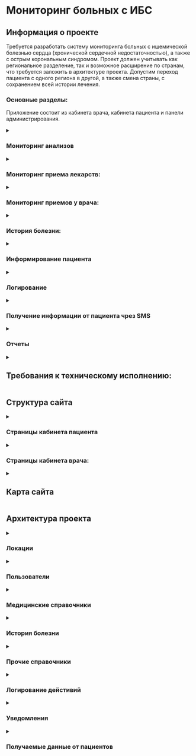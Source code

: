 <h1>Мониторинг больных с ИБС</h1>

<h2>Информация о проекте</h2>

Требуется разработать систему мониторинга больных с ишемической болезнью сердца (хронической сердечной недостаточностью), а также с острым корональным синдромом. Проект должен учитывать как региональное разделение, так и возможное расширение по странам, что требуется заложить в архитектуре проекта. Допустим переход пациента с одного региона в другой, а также смена страны, с сохранением всей истории лечения.

<h3>Основные разделы:</h3>

Приложение состоит из кабинета врача, кабинета пациента и панели администрирования.

<details>

<summary><h3>Мониторинг анализов</h3></summary>

Приложение производит мониторинг анализов пациентов:

- план анализов для нового пациента
- назначение анализов пациенту
- предупреждение об этапах прохождения анализов
- отчеты о превышении нормальных значений для анализов
- уведомления врачу и пациенту о событиях проведения анализов

</details>

<details>

<summary><h3>Мониторинг приема лекарств:</h3></summary>

Приложение производит мониторинг лекарств, которые принимают пациенты:

- назначение лекарств пациенту
- информация о принимаемых пациентом лекарствах
- уведомления врачу и пациенту о событиях приема лекарств


</details>

<details>

<summary><h3>Мониторинг приемов у врача:</h3></summary>

Приложение производит мониторинг приемов пациентов у врача:

- уведомления врачу и пациенту о событиях приема у врача
- информация о приеме у врача (о планируемом приеме, о результатах приема)

</details>


<details>

<summary><h3>История болезни:</h3></summary>

Для каждого пациента создается история болезни, в которую записываются первоначальные данные о больном, назначения лекарств, назначения обследований, приемы у врача, а также уведомления.

<h3>Хранимые данные:</h3>

Приложение хранит информацию со следующими данными:

- врачи
- пациенты
- локации (страна, регионы, районы, города, больницы)
- анализы (группы анализов, анализы, предельные нормальные значения анализов)
- лекарства
- диагнозы
- истории болезни
- анализы пациентов (план анализов для пациента, назначенные анализы пациента, результаты анализов пациента)
- назначения (назначение лекарств, назначение анализов)
- лекарства, принимаемые пациентами
- приемы у врача
- лог событий о действиях врачей и пациентов в системе
- sms (шаблоны sms, переданные sms)
- email (шаблоны email, переданные email)

</details>


<details>

<summary><h3>Информирование пациента</h3></summary>

Информирование пациента должно проводиться через личный кабинет пациента, а также посредством email (по выбору пациента) и sms (по выбору пациента). 
Для информирования используется отдельный модуль для отправки уведомлений, который в зависимости от выбора пациента будет отправлять различного типа уведомления, либо посредством sms, либо по электронной почте.
Для упрощения использования предусмотрены шаблоны для групп уведомлений со стандартизированными текстами уведомлений, которые можно гибко изменять.
При отправке по sms предусмотрена повторная отправка уведомления в случае если пациент по каким-либо причинам не получил sms (проблемы на стороне провайдера услуг).
При отправке уведомления в кабинет пациента предусмотрена проверка на просмотр.
Предусмотрена возможность отправки подтверждаемых сообщений. Для подтверждения по смс используется 4-х значный код, который должен отправить в ответ на смс сообщение пациент. При подтверждении по email пользователю достаточно просто перейти по ссылке из письма. При подтверждении любым из способов общее уведомление считается подтвержденным.

</details>

<details>
<summary><h3>Логирование</h3></summary>

В систме предусмотрен автономный модуль логирования, который регистрирует все действия пользователей и действия системы. Логируемые действия:

- вход и выход пользователя из системы (login/logout)
- создание данных в системе (create)
- редактирование данных в системе (update)
- удаление данных в системе (delete)
- выполнение автоматических действий системой (success)
- работа команды / отправка смс завершилась с ошибкой (fail)
- ошибка в ходе работы (error)

</details>

<details>

<summary><h3>Получение информации от пациента чрез SMS</h3></summary>

Пациент может ответить на присланное ему sms сообщение. Система втоматически раз в какое-то настраевоемое время проверяет ящик входящих SMS сообщений, если сообщение было отправлено пациентом зарегистрированным в системе, оно сохранится с системе и станет доступно для просмотра.

</details>

<details>

<summary><h3>Отчеты</h3></summary>

Для удобства вывода информации требуется разработать единую систему формирования отчета (в графическом виде или текстовом в зависимости от запроса и особенностей отчета)
Т.е. необходимо использовать разные данные из разных таблиц предоставить простой интерфейс сборки отчета (пример: требуется вывести количество пациентов с параметром "тромбоциты". Выбрать таблицу дневников пациентов - выбрать параметр проекта, далее система должна сформировать отчет в json виде, который в дальнейшем может быть использован как к графическом так и в текстовом виде).

</details>

<details>

<summary><h2>Требования к техническому исполнению:</h2></summary>

Для ядра проекта требуется использовать нативный язык php, версии 7.1 или выше (допустимо использовать небольшие библиотеки с полным комментированием кода), база данных - PostgreSQL, с обязательным резервированием всех данных. Средство общения ядра проекта с внешними средами только через api, формат общения - json.

Защита должна быть выполнена через обязательную двухфакторную аутентификацию пользователей системы, а именно: связка логин и пароль, а также смс код для входа.

Ядро проекта должно быть развернуто в операционной системе АльтЛинукс, для соответствия требованиям федерального законодательства в сфере защиты персональных данных.

Ядро системы должны быть модульным и стиль написания кода должен подразумевать объектно ориентированный. Требуется максимальная возможная независимость модулей проекта для последующего расширения проекта и введения дополнительного функционала. Каждый модуль (класс) должен быть описан комментариями.

Ядро проекта должны быть закрыто SSL сертификатом, а общение должно происходить по протоколу https.

</details>

<h2>Структура сайта</h2>

<details>

<summary><h3>Страницы кабинета пациента</h3></summary>

<details>

<summary><h4>Общие элементы</h4></summary>

<h5>Шапка сайта:</h5>

- название страницы
- кнопки (опционально)

<h5>Боковая панель (сверху вниз):</h5>

- заголовок проекта со ссылкой на главную страницу
- фото пациента: при нажатии открывается модальное окно замены фото
- ФИО пациента
- Пункты меню:
    - главная
    - артериальное давление (выделить)
    - пульс (выделить)
    - назначения лекарств
    - уведомления
    - обследования
        - липидный профиль
        - глюкоза
        - ЭКГ
        - МНО
        - ОАК
    - информация
    - чат (в перспективе)
    - кнопка «Выход»

</details>

<details>

<summary><h4>Главная станица</h4></summary>

<h5>Шапка сайта:</h5>

- в названии ФИО пациента
- кнопка «заявка на прием»

<h5>Контент:</h5>

- блок назначений
- блок уведомлений
- <h6>Блоки-ссылки на внесение анализов:</h6>

    - блок **«на внесение артериального давления»**
    - блок **«на внесение пульса»**
    - блок «вес (с индексом массы тела)»
- блок календарь анализов и приемов
- блок «анонсы статей»
- Кнопка «Получить историю болезни»

</details>

<details>

<summary><h4>Страница «Назначения»</h4></summary>

    Вкладки: новые, история

<h5>Список назначений (одно назначение - одна строка)</h5>

- дата,
- лекарства: способ приема, время приема
- анализы: название группы анализов, время сдачи
- информация о враче, выписавшем назначение

</details>

<details>

<summary><h4>Страница «Уведомления»:</h4></summary>

    Вкладки: новые, история

<h5>Список (для всех вкладок):</h5>

- тип уведомления
- текст уведомления


</details>

<details>

<summary><h4>Страница обследования (аналогично для каждого подпункта):</h4></summary>

    Вкладки: новые, история
<h5>Вкладка «Новые»:</h5>

<h5>Список:</h5>

- дата сдачи
- Кнопка «Внести результаты»
  <h5>Вкладка «История»:</h5>

- Список:
    - дата
    - параметр 1, параметр2...
- График *(в перспективе)*

<h5>Окно «Внесение результатов»:</h5>

    Вкладки: Фото, Вручную

- Дата проведения (выбор даты)

<h6>Вкладка «Фото»:</h6>

- --

- кнопка «Добавить фото»
- фотография результатов
- --  
<h6>Вкладка «Вручную»:</h6>

- --

Форма внесения результатов анализов:

- результат (ввод значения)
- выбор референтного значения
- --

- Кнопка «Сохранить»
- Кнопка «Отмена»
> *Для глюкозы, артериального давления, пульса добавление результатов только вручную.*


</details>

<details>

<summary><h4>Страница «ЭКГ»</h4></summary>

- Список:
    - дата
    - фото ЭКГ
    - описание (результаты, вывод)
> *Структуру страницы ЭКГ уточнить*

</details>

<details>

<summary><h4>Страница «Информация»:</h4></summary>

- список статей
- статья в модальном окне

> **Все страницы кабинета пациента должны быть адаптированы для мобильных
версий.**

</details>

</details>

<details>

<summary><h3>Страницы кабинета врача:</h3></summary>

<details>

<summary><h4>Общие элементы:</h4></summary>

<h5>Шапка:</h5>

- Заголовок проекта (со ссылкой на главную)
- Верхнее меню
- Поиск по пациенту
- ФИО врача
- Должность врача
- Аватар врача
- Кнопка «выйти»
  <h5>Боковая панель:</h5>

- Меню:
    - пациенты
    - больницы


</details>

<details>

<summary><h4>Страница «Пациенты»:</h4></summary>

- Кнопка «Новый пациент»


    Вкладки: Фото, Вручную
- --

> Пациенты распределяются по вкладкам в зависимости от текущего состояния их обследований:
>- подошел срок обследования (пациенту отправлено уведомление), но результаты еще не переданы - во вкладке «новые»
>- результаты обследования переданы, но не обработаны врачом - во вкладке «необработанные»
>- результаты переданы и обработаны - во вкладке «история»
  - --
<h5>Таблица пациентов:</h5>

- ФИО
- возраст
- диагноз
- район
- комментарий
- последние показатели (причина цвета)

> При нажатии на ФИО пациента переход на страницу история болезни

</details>

<details>

<summary><h4>Страница «Добавить пациента»</h4></summary>

<h6>Раздел «Личные данные»</h6>

> Обязательные для заполнения поля для Пользователя и Пациента

- Телефон
- Фамилия
- Имя
- Дата рождения
- Адрес
- Город
- Больница
> Город не является обязательным полем, но является фильтром для выбора больницы

> Свернутые необязательные для заполнения поля для Пользователя и Пациента

- Отчество
- email
- СНИЛС
- Номер страховки
- Серия и номер паспорта
- Дата выдачи паспорта
- Орган, выдавший паспорт
- Код органа, выдавшего паспорт
- Дата возникновения инфаркта
- Вес
- Рост
- Район
- информировать по смс
- информировать по email

<h6>Раздел «Анамнестические данные»</h6>

> Обязательные для заполнения поля

- основное заболевание


> Свернутые необязательные поля

- фоновые заболевания
- осложнения основного заболевания
- сопутствующие заболевания
- анамнез заболевания
- анамнез жизни


> Анамнезы выбираются из подготовленных шаблонов и вставляются в поле редактировния текста

<h6>Раздел «Объективные данные»</h6>

> Обязательные для заполнения поля

- вид приема
- жалобы
- комментарий врача по жалобам (не является обязательным, расширяет жалобы)
- рекоммендации врача


> Свернутые необязательные поля

- объективный статус на момент включения (текст)
- получаемая терапия на момент включения (текст)

<h6>Раздел «Лабораторные данные»</h6>

- выписные эпикризы (добавление сканкопий выписки из ЛПУ)


> по плану анализов выводятся формы добавления результатов обследований, необходимых при первом посещении: ЭКГ, Липидный профиль, Глюкоза, Натрийуретический пептид, АД, ЧСС
> после добавления анализам присваиваются статусы обработано врачом, пройдено

- Название группы анализов
    - Название анализа
        - Фотография результатов (если есть)
        - Дата проведения (выбор даты)
        - результат (ввод значения)
        - выбор референтного значения



> При добавлении пациента ему создаются: История болезни, первый прием, первые обследования, приемы по плану с назначениями на прием, обследования по плану с назначениями на обследование. Даты приемов и обследований вычисляются в соответствии с планом от даты возникновения инфаркта.

</details>

<details>

<summary><h4>Страница «История болезни»</h4></summary>

<h5>В верхнем меню ссылки:</h5>

- обследования
- уведомления
- прием лекарств
- приемы пациента

<h5>Информация о пациенте:</h5>

<h6>Личные данные:</h6>

    Кнопка "Внести личные данные"

- ФИО (строка)
- Возраст (число)
- Адрес (строка)
- Полис (строка)
- СНИЛС (строка)
- Паспортные данные (2 строки: серия-номер, кем и когда выдан)
- телефон (строка)
- email (строка)
- Включенные оповещения (строка)
- вес (число)
- рост (число)
- ИМТ (число)
- Дата возникновения инфаркта
- больница, к которой прикреплен (строка)

<h6>Анамнестические данные:</h6>

    Кнопка "Внести анамнестические данные"
- дата начала лечения
- дата окончания лечения
- основное заболевание (строка)
- фоновые заболевания (список)
- осложнения основного заболевания (список)
- сопутствующие заболевания (список)
- анамнез заболевания (текст)
- анамнез жизни (текст)

<h6>Объективные данные:</h6>

    Кнопка "Внести объективные данные"

- жалобы на момент включения в систему (список + текст: рекоммендации врача)
- объективный статус на момент включения (текст)
- получаемая терапия на момент включения (текст)

<h6>Лабораторные данные:</h6>

    Кнопка "Добавить результаты обследований"
    Кнопка "Добавить выписные эпикризы"

- Выписные эпикризы *(скан выписки из ЛПУ, где находился по поводу основного заболевания за последние 6 месяцев)*
- Результаты обследований на момент включения *(давность не более 3 месяцев)*.
    - Название обследования
    - Сканы документов
    - Таблицы результатов (параметр: значение)

<h5>Окно Внести личные данные</h5>

<h6>Форма внесения личных данных</h6>

- Фамилия
- Имя
- Отчество
- Дата рождения
- Адрес (строка)
- Номер полиса (строка)
- СНИЛС (строка)
- Серия и номер паспорта
- Дата выдачи
- Кем выдан
- Номер подразделения
- телефон (строка)
- email (строка)
- Оповещать по СМС
- Оповещать по Email
- вес (число)
- рост (число)
- дата возникновения инфаркта
- больница, к которой прикреплен (строка)
- Кнопка **«Внести»**
- Кнопка **«Отменить»**

<h5>Окно Внести анамнестические данные</h5>

<h6>Форма внесения анамнестических данных</h6>

- дата начала лечения
- дата окончания лечения
- основное заболевание (строка)
- фоновые заболевания (список)
- осложнения основного заболевания (список)
- сопутствующие заболевания (список)
- анамнез заболевания (текст)
- анамнез жизни (текст)
- Кнопка **«Внести»**
- Кнопка **«Отменить»**

<h5>Окно Внести объективные данные</h5>

<h6>Форма внесения объективных данных</h6>

- выбор жалоб *(множественный выбор)*
- комментарий врача по жалобам
- объективный статус на момент включения (текст)
- получаемая терапия на момент включения (текст)
- Кнопка **«Внести»**
- Кнопка **«Отменить»**

<h6>Окно Добавить выписные эпикризы</h6>

- Кнопка **"Фото скана выписки из ЛПУ"**
- Кнопка **«Добавить»**
- Кнопка **«Отменить»**

<h5>Окно Добавить результаты обследований</h5>

<h6>Форма добавления результатов обследований</h6>

- выбор группы анализов
- Фотография результатов *(если есть)*
- Дата проведения *(выбор даты)*

>После выбора группы анализов появляются формы добавления анализов этой группы

<h6>Форма добавления анализа</h6>

- --
- результат (ввод значения)
- выбор референтного значения
- --   

- Кнопка **«Сохранить»**
- Кнопка **«Отмена»**

<h5>История болезни:</h5>

    Кнопка: «Назначить прием лекарств»
    Кнопка: «Пригласить на прием»
    Фильтр по датам
<h6>Таблица записей в историю болезни:</h6>

- дата
- результаты анализов
    - результаты анализа (группа анализов, анализ, дата сдачи, значение)
    - Кнопка **«Открыть фото»**
    - способ передачи результатов
    - кем переданы результаты
- назначения обследований
    - название группы анализов
    - планируемая дата сдачи
    - ФИО врача, сделавшего назначение
- назначения лекарств
    - название лекарства
    - инструкция по применению
        - тип лекарства (таблетки, суспензии\...)
        - способ приема (подкожно, внутримышечно, ректально\...)
        - доза (кол-во грамм, штук, капель\...)
        - длительность приема
        - периодичность приема
    - ФИО врача, сделавшего назначение
- приемы пациентов
    - дата приема
    - тип приема
    - список жалоб
    - комментарий врача
    - ФИО врача, сделавшего прием
> *В перспективе графическое представление результатов анализов и приема лекарств*

</details>

<details>

<summary><h4>Страница «Назначения»:</h4></summary>

    Вкладки: Назначенные, Не назначенные

> Если врач поставил флаг "Назначено", то отправляется уведомление пациенту с просьбой подтвердить назначение

    Кнопка «Добавить назначение»

<h5>Список назначений</h5>

- дата добавления назначения
- назначенные приемы
    - дата включения в назначение
    - врач, включивший в назначение
    - дата приема
    - тип приема
- назначенные лекарства
    - дата включения в назначение
    - врач, включивший в назначение
    - название лекарства
    - инструкция по применению
    - дата начала приема лекарств
- назначенные обследования
    - дата включения в назначение
    - врач, включивший в назначение
    - название группы анализов
    - дата начала проведения обследования
    - дата завершения проведения обследования
- операции (для не назначенных)
    - изменить назначение
    - удалить назначение


</details>

<details>

<summary><h4>Страница «Назначить прием лекарств»:</h4></summary>

    Кнопка «Добавить лекарство»
    Кнопка «Добавить обследование»

<h5>Список добавленных лекарств:</h5>

- название лекарства
- инструкция по применению
    - тип лекарства (таблетки, суспензии\...)
    - способ приема (подкожно, внутримышечно, ректально\...)
    - доза (кол-во грамм, штук, капель\...)
    - длительность приема
    - периодичность приема
- действия:
    - Кнопка **«Изменить»**
    - Кнопка **«Удалить»**

<h5>Список добавленных обследований:</h5>

- планируемая дата проведения
- название группы анализов
- действия:
    - Кнопка **«Изменить»**
    - Кнопка **«Удалить»**

  Кнопка **«Отправить назначение пациенту»**

<h5>Окно «Добавить лекарство»</h5>

<h6>Форма добавления лекарства:</h6>

- выбор препарата (поиск)
- инструкция по применению (выбор из шаблонов с последующим редактированием текста)
- Кнопка **«Добавить»**
- Кнопка **«Отменить»**

<h5>Окно «Добавить обследование»</h5>

<h6>Форма добавления обследования:</h6>

- планируемая дата проведения
- название группы анализов
- Кнопка **«Добавить»**
- Кнопка **«Отменить»**


</details>

<details>

<summary><h4>Страница «Обследования»</h4></summary>

    Кнопка «Назначить обследование»

- Вкладки:
    - новые (пациенту отправлено уведомление, результаты не введены, фото не добавлено)
    - необработанные (результаты введены или фото добавлено, но не обработано врачом)
    - история (результаты введены, обработано врачом)
    - запланированные (пациенту еще не отправлено уведомление)
- Фильтры:
    - по группам анализов
    - по дате проведения «от - до»

<h5>Список обследований «Новые»:</h5>

- название группы анализов
- дата начала проведения обследования
- дата завершения проведения обследования
- Кнопка **«Внести результаты анализов»**

<h5>Список обследований «Необработанные»:</h5>

- название группы анализов
- фактическая дата проведения обследования

По нажатию на группу анализов появляется список анализов и результатов:

- название анализа
- единица измерения
- предельные нормальные значения
- внесенное значение
- Кнопка **«Открыть фото»**
- Кнопка **«Внести результаты анализов»**

<h5>Список обследований «Запланированные»</h5>

- название группы анализов
- дата начала проведения обследования
- дата завершения проведения обследования

<h5>Окно «Внесение результатов»:</h5>

- Вкладка «Фото»
    - Фотография результатов *(если есть)*
    - Дата проведения *(выбор даты)*
- Вкладка «Вручную»:
  <h6>Форма внесения результатов анализов</h6>

    - результат (ввод значения)
    - выбор референтного значения
- Кнопка **«Сохранить»**
- Кнопка **«Отмена»**
  <h5>Список обследований «История»:</h5>

- название группы анализов
- фактическая дата проведения

  По нажатию на группу анализов появляется список анализов и результатов:
    - название анализа
    - единица измерения
    - предельные нормальные значения
    - внесенное значение
    - Кнопка **«Открыть фото»**
- *График анализов (в перспективе)*
- *Список принимаемых лекарств справа от графика (в перспективе)*

</details>

<details>

<summary><h4>Страница «Уведомления»</h4></summary>

    Кнопка «Добавить уведомление»
<h5>Список уведомлений:</h5>

- тип уведомления
- отправивший врач
- дата и время отправки
- способы отправки
  <h5>Окно «Добавить уведомление»</h5>

<h6>Форма добавления уведомления:</h6>

- выбор типа уведомления
- выбор способов отправки (смс, email)
- Кнопка **«Сохранить»**
- Кнопка **«Отмена»**

</details>

<details>

<summary><h4>Страница «Лечение»</h4></summary>

    Кнопка «Назначить лечение»
    Вкладки: запланированные, текущие, завершенные
<h5>Список назначенных лекарств:</h5>

- название лекарства
- дата начала приема
- дата окончания приема (*уточнить, возможны ли точные даты*)
- инструкция по применению
    - тип лекарства (таблетки, суспензии\...)
    - способ приема (подкожно, внутримышечно, ректально\...)
    - доза (кол-во грамм, штук, капель\...)
    - длительность приема
    - периодичность приема
    - подтверждено пациентом


</details>

<details>

<summary><h4>Страница «Приемы пациента»</h4></summary>

    Кнопка «Назначить прием»
    Вкладки: новые, необработанные, история

<h5>Список новых приемов:</h5>

- дата приема
- тип приема

<h5>Необработанные приемы</h5>

- дата приема
- тип приема
- Кнопка **Внести данные о приеме**

<h5>История приемов</h5>

- дата приема
- тип приема
- список жалоб
- комментарий по жалобам
- ФИО врача, сделавшего прием *(для врачей-консультантов)*
- рекомендации
- Кнопка **«Просмотреть данные о приеме**»

<h5>Окно назначить прием</h5>

<h6>Форма назначения приема</h6>

- дата приема
- тип приема
- сообщение
- Кнопка **«Сохранить»**
- Кнопка **«Отмена»**

<h5>Окно внести данные о приеме</h5>

<h6>Форма внесения данных о приеме</h6>

- жалобы (множественный выбор из списка жалоб)
- комментарий по жалобам (текст)
- объективный статус (текст)
- терапия (текст)
- Кнопка **«Сохранить»**
- Кнопка **«Отмена»**

<h5>Окно просмотр данных о приеме</h5>

- дата приема
- тип приема
- ФИО врача, сделавшего прием *(для врачей-консультантов)*
- жалобы
- комментарий врача по жалобам
- объективный статус
- результаты ЭКГ
- результаты СМЭКГ
- результаты УЗИ сердца
- терапия
- дополнительная мед. документация
- рекомендации
- Кнопка **Изменить данные** *(уточнить необходимость)*

</details>

<details>

<summary><h4>Страница «Больницы»</h4></summary>

<h5>Список больниц</h5>

- город
- название больницы
>По нажатию на название больницы открывается страница «Больница»

</details>

<details>

<summary><h4>Страница «Больница»</h4></summary>

<h5>Информация о больнице:</h5>

- город
- название
- адрес
- полное наименование
- email
  <h5>Список пациентов:</h5>

- ФИО
- номер страховки
- дата рождения
- телефон
> По нажатию на ФИО открывается страница «История болезни».

</details>

</details>

<details>

<summary><h2>Карта сайта</h2></summary>

- Кабинет пациента
    - Главная
        - внесение веса
        - внесение роста
        - добавление фото
    - Назначения
        - новые
        - история
    - Уведомления
        - новые
        - история
    - Обследования
        - Липидный профиль
            - новые
                - внесение результатов
                    - фото
                    - вручную
            - история
        - Глюкоза
            - новые
                - внесение результатов
                    - фото
                    - вручную
            - история
        - МНО
            - новые
                - внесение результатов
                    - фото
                    - вручную
            - история
        - ОАК
            - новые
                - внесение результатов
                    - фото
                    - вручную
        - Артериальное давление
            - новые
                - внесение результатов
            - история
        - Пульс
            - новые
                - внесение результатов
            - история
    - ЭКГ
        - новые
            - внесение результатов
        - история
    - Информация
        - список статей
        - просмотр статьи
- Кабинет врача
    - Пациенты
        - новые
        - история
        - необработанные
        - История болезни
            - внести личные данные
            - внести документальные данные
            - внести объективные данные
            - внести лабораторные данные
            - Обследования
                - новые
                - необработанные
                - запланированные
                - история
                - внести результаты
                    - фото
                    - вручную
            - Уведомления
                - добавить уведомление
            - Лечение
                - запланированные
                - текущие
                - завершенные
            - Приемы пациента
                - запланированные
                - история
                - назначить прием
                - внести данные о приеме
                - просмотр приема
            - Назначить лечение
                - добавить лекарство
                - добавить обследование
    - Больницы
        - Больница

</details>

<h2>Архитектура проекта</h2>

<details>

  <summary><h3>Локации</h3></summary>

-- -
>Страна
-- -
**country**

| row\_name | type | обязательность | описание |
| ------ | ------ | ------ | ------ |
| id | integer (primary) | yes | Ключ страны |
| name | string (30) | yes | Название страны |
| shortcode | string(4) | yes | Код страны в формате ISO |
| enabled | boolean | yes | Ограничение использования |
 -- -
>Регион
 -- -
**region**

| row\_name | type | обязательность | описание |
 | ------ | ------ | ------ | ------ |
| id | integer (primary) | yes | Ключ региона |
| country\_id | integer (key) | yes | Ключ страны |
| name | string (50) | yes | Название региона |
| region\_number | string (8) | yes | Номер региона |
| enabled | boolean | yes (default - 1) | Ограничение использования |
 -- -
>Город
 -- -
**city**

| row\_name | type | обязательность | описание |
 | ------ | ------ | ------ | ------ |
| id | integer (primary) | yes | Ключ города |
| region\_id | integer (key) | yes | Ключ региона |
| name | string (50) | yes | Название города |
| enabled | boolean | yes (default - 1) | Ограничение использования |
 -- -
>*Страны, регионы, города - на основе справочника ОКТМО*
-- -
>Больница
 -- -
**hospital**

| row\_name | type | обязательность | описание |
 | ------ | ------ | ------ | ------ |
| id | integer (primary) | yes | Ключ больницы |
| region\_id | integer (key) | yes | Ключ региона |
| city\_id | integer (key) | yes | Ключ города |
| address | string (255) | no | Адрес больницы |
| name | string (50) | yes | Название больницы |
| phone | string (12) | yes | Телефон для отправки смс |
| email | string (50) | no | Email для связи с больницей |
| description | text | no | Описание или комментарий для больницы |
| Code | String(6) | No | Код больницы |
| enabled | boolean | yes (default - 1) | Ограничение использования |

>*На основе справочника ЛПУ ФФОМС*
 -- -

</details>

<details>

  <summary><h3>Пользователи</h3></summary>

-- -
>Роль
 -- -
**role**

| row\_name | type | обязательность | описание |
 | ------ | ------ | ------ | ------ |
| id | integer (primary) | yes | Ключ роли |
| name | string (50) | yes | Название роли |
| tech\_name | string (20) | no | Техническое название |
| description | text | no | Описание роли |
 -- -

Роли пользователей:
> ROLE\_ADMIN --- Администратор сайта
>
> ROLE\_MANAGER --- Менеджер панели администрирования
>
> ROLE\_DOCTOR\_CONSULTANT --- врач-консультант (доступ ко всем
> больницам)
>
> ROLE\_DOCTOR\_HOSPITAL --- врач больницы
>
> ROLE\_PATIENT --- пациент

 -- -
> Пользователь
 -- -
**auth\_user**

| row\_name | type | обязательность | описание |
 | ------ | ------ | ------ | ------ |
| id | integer (primary) | yes | Ключ пользователя |
| phone | string (10) | yes | Телефон пользователя |
| email | string (180) | no | Email пользователя |
| roles | json | yes | Роли пользователя |
| password | string(255) | yes | Пароль |
| firstName | string(30) | yes | Имя пользователя |
| lastName | string(100) | yes | Фамилия пользователя |
| patronymicName | string(50) | no | Отчество пользователя |
| enabled | boolean | yes | Ограничение использования |
 -- -
> Пациент
 -- -
**patient**

| row\_name | type | обязательность | описание |
 | ------ | ------ | ------ | ------ |
| id | integer (primary) | yes | Ключ пациента |
| auth\_user\_id | integer (key) | yes | Ключ пользователя |
| hospital\_id | integer (key) | yes | Ключ больницы |
| address | date | yes | Адрес проживания |
| smsInforming | boolean | yes | Оповещение через смс |
| emailInforming | boolean | yes | Оповещение через email |
| heart\_attack\_date | date | no | Дата возникновения инфаркта |
| snils | string (20) unique | no | СНИЛС пациента |
| insuranceNumber | string(50) unique | no | Номер страховки |
| passport | string(255) unique | no | Серия и номер паспорта |
| passport\_issue\_date | date | no | Дата выдачи паспорта |
| passport\_issuing\_authority | string(255) | no | Орган, выдавший паспорт |
| passport\_issuing\_authority_code | string(10) | no | Код органа, выдавшего паспорт |
| weight | integer | no | Вес |
| height | integer | no | Рост |
| date\_birth | Date | Yes | Дата рождения |
| district_id | integer (foreign key) | no | Район |
| city_id | integer (foreign key) | no | Город |

 -- -
> Врач
 -- -
**staff**

| row\_name | type | обязательность | описание |
 | ------ | ------ | ------ | ------ |
| id | integer (primary) | yes | Ключ персонала |
| auth\_user\_id | integer (key) | yes | Ключ пользователя |
| hospital\_id | integer (key) | yes | Ключ больницы |
| position\_id | integer (key) | yes | Ключ должности |
-- -
> Должность
 -- -
**position**

| row\_name | type | обязательность | описание |
 | ------ | ------ | ------ | ------ |
| id | integer (primary) | yes | Ключ должности |
| name | string (50) | yes | Название должности |
| enabled | boolean | yes (default - 1) | Ограничение использования |
 -- -
> Пол

 -- -
**gender**

| row\_name | type | обязательность | описание |
 | ------ | ------ | ------ | ------ |
| id | integer (primary) | yes | Ключ пола |
| name | string (1) | yes | Название пола |
 -- -

> Файлы пациента

 -- -
**patient_file**

| row\_name | type | обязательность | описание |
 | ------ | ------ | ------ | ------ |
| id | integer (primary) | yes | Ключ файла пациента |
| patient_id | integer (key) | yes | Код пациента |
| fileName |  string(255) | yes | Наименование файла |
| uploaded | datetime | yes | Дата и время загрузки |
 -- -

</details>

<details>

<summary><h3>Медицинские справочники</h3></summary>

 -- -
>Диагноз
 -- -
**diagnosis**

| row\_name | type | обязательность | описание |
 | ------ | ------ | ------ | ------ |
| id | integer (primary) | yes | Ключ записи |
| name | string (100) | yes | Имя диагноза |
| code | string (50) | yes | Код диагноза |
| parentCode | string (50) | no | Код группы диагнозов |
| enabled | boolean | yes (default - 1) | Ограничение использования |
 -- -
>Вид приема пациента
 -- -
**appointment_type**

| row\_name | type | обязательность | описание |
 | ------ | ------ | ------ | ------ |
| id | integer (primary) | yes | Ключ записи |
| name | string (255) | yes | Наименование вида приема |
| enabled | boolean | yes (default - 1) | Ограничение использования |
 -- -
> Группа анализов
 -- -
**analysis\_group**

| row\_name | type | обязательность | описание |
 | ------ | ------ | ------ | ------ |
| id | integer (primary) | yes | Ключ записи |
| name | string (50) | yes | Название группы анализов |
| full\_name | string (255) | no | Полное название группы анализов |
| enabled | boolean | yes (default - true) | Ограничение использования |

Группы анализов:
> Артериальное давление (АД)
> Липидный профиль
> Глюкоза
> МНО
> Общий анализ крови (ОАК)
> ЭКГ
> СМЭКГ
> Натрийуретический пептид
> ЧСС
> Креатинин
> Мочевина
> АСТ (Биохимический анализ крови)
> АЛТ

 -- -
> Анализ
 -- -
**analysis**

| row\_name | type | обязательность | описание |
 | ------ | ------ | ------ | ------ |
| id | integer (primary) | yes | Ключ записи |
| name | string (50) | yes | Название анализа |
| description | string (255) | no | Описание анализа |
| analysis\_group\_id | integer (key) | yes | Ключ группы анализов |
| enabled | boolean | yes (default - false) | Ограничение использования |
 -- -
>Единица измерения
 -- -
**measure**

| row\_name | type | обязательность | описание |
 | ------ | ------ | ------ | ------ |
| id | integer (primary) | yes | Ключ записи |
| name\_en | string (10) | no | Название единицы измерения (en) |
| name\_ru | String (10) | yes | Название единицы измерения (ru) |
| title | string(100) | No | Расшифровка единицы измерения |
| enabled | boolean | yes (default - true) | Ограничение использования |
 -- -
>Референтные значения
 -- -
**analysis\_rate**

| row\_name | type | обязательность | описание |
 | ------ | ------ | ------ | ------ |
| id | integer (primary) | yes | Ключ записи |
| rate\_min | float | yes | Минимальное значение |
| rate\_max | float | yes | Максимальное значение |
| analysis\_id | integer | yes | Ключ анализа |
| gender\_id | Integer | Yes | Ключ пола |
| measure\_id | Integer | Yes | Ключ меры длины |
| enabled | boolean | yes (default - true) | Ограничение использования |
 -- -
>График обследований
 -- -
**plan\_testing**

| row\_name | type | обязательность | описание |
 | ------ | ------ | ------ | ------ |
| id | integer (primary) | yes | Ключ записи |
| analysis\_group\_id | integer | yes | Ключ группы анализов |
| time\_range\_id | integer (foreign key) | yes | Временной диапазон |
| time\_range\_count | integer | yes | Срок выполнения |
| enabled | boolean | yes (default - false) | Ограничение использования |
-- -
>График приемов
-- -
**plan\_appointment**

| row\_name | type | обязательность | описание |
 | ------ | ------ | ------ | ------ |
| id | integer (primary) | yes | Ключ записи |
| time\_range\_id | integer (foreign key) | yes | Временной диапазон |
| time\_range\_count | integer | yes | Срок выполнения |
| enabled | boolean | yes (default - false) | Ограничение использования |
-- -
>Интервал
-- -
**date_interval**

| row\_name | type | обязательность | описание |
 | ------ | ------ | ------ | ------ |
| id | integer (primary) | yes | Ключ интервала |
| name | string (30) | yes | Название интервала |
| title | string (30) | no | Заголовок интервала |
| format | string (1) | yes | Формат интервала |
-- -
>Временной диапазон
-- -
**time\_range**

| row\_name | type | обязательность | описание |
 | ------ | ------ | ------ | ------ |
| id | integer (primary) | yes | Ключ временного диапазона |
| title | string (30) | no | Заголовок временного диапазона |
| multiplier | integer | yes (default=1) | Множитель |
| date\_interval\_id| integer (foreign key) | yes | Код интервала |
| is_regular | boolean | yes (default - false) | Регулярный |
| enabled | boolean | yes (default - true) | Ограничение использования |
-- -
>Тип шаблона
-- -
**template_type**

| row\_name | type | обязательность | описание |
 | ------ | ------ | ------ | ------ |
| id | integer (primary) | yes | Ключ типа шаблона |
| name | string (255) | yes | Название шаблона |
| enabled | boolean | yes (default - true) | Ограничение использования |
-- -
>Параметр шаблона
-- -
**template_parameter**

| row\_name | type | обязательность | описание |
 | ------ | ------ | ------ | ------ |
| id | integer (primary) | yes | Ключ параметра типа шаблона |
| name | string (255) | yes | Название параметра типа шаблона |
| template\_type\_id | Integer (ManyToOne template_type) | yes | Ключ типа шаблона |
| enabled | boolean | yes (default - true) | Ограничение использования |
-- -
>Шаблон
-- -
**template**

| row\_name | type | обязательность | описание |
 | ------ | ------ | ------ | ------ |
| id | integer (primary) | yes | Ключ шаблона |
| name | string (255) | yes | Название шаблона |
| template\_type\_id | integer (foreign key) | yes | Тип шаблона |
| template\_parameter\_texts | ManyToMany (template\_parameter\_text) | yes | Тексты параметров шаблона |
| enabled | boolean | yes (default - true) | Ограничение использования |

> Требуется проверка на соответствие параметров шаблона типу выбранного шаблона

-- -
>Текст параметра
-- -
**template_parameter_text**

| row\_name | type | обязательность | описание |
 | ------ | ------ | ------ | ------ |
| id | integer (primary) | yes | Ключ параметра шаблона |
| template\_parameter\_id | integer (ManyToOne template_parameter) | yes | Название параметра |
| text | text | yes | Текст параметра шаблона |
| enabled | boolean | yes (default - true) | Ограничение использования |

-- -
>Текст по шаблону
-- -
**text_by_template**

| row\_name | type | обязательность | описание |
 | ------ | ------ | ------ | ------ |
| id | integer (primary) | yes | Ключ текста шаблона |
| template\_type\_id | integer | yes | Ключ типа шаблона |
| text | text | no | Оригинальный текст по шаблону |
| template\_id | integer (foreign key) | no | Ключ шаблона |
-- -

> В админке для добавления нового типа шаблонов:
>
> - добавить тип шаблона в соответствии с темой текста (анамнез жизни, анамнез заболевания)
> - добавить параметры, принадлежащие данному типу шаблона
> - добавить любое количество текстов для каждого параметра

> В админке для добавления нового шаблона:
> - выбрать тип шаблона
> - для каждого параметра, принадлежащего типу шаблона, выбрать текст

> В кабинете врача для заполнения поля, соответствующего типу шаблона:

> **либо** выбрать из списка готовых шаблонов (демонстрация сформированных текстов)
>
> В результате формируется текст на основе параметров выбранного шаблона

> **либо** подготовить собственный шаблон (конструктор текста по параметрам):
>
> В результате формируется текст на основе выбранных параметров

>Лекарство
 -- -
**medecine**

| row\_name | type | обязательность | описание |
 | ------ | ------ | ------ | ------ |
| id | integer (primary) | yes | Ключ препарата |
| name | string (50) | yes | Название препарата |
| description | text | yes | Описание использования |
| enabled | integer (1) (boolean) | yes (default - 1) | Ограничение использования |
 -- -
> Способ приема
 -- -
**reception\_method**

| row\_name | type | обязательность | описание |
 | ------ | ------ | ------ | ------ |
| Id | integer (primary) | yes | Ключ способа приема |
| name | string(100) | yes | Название способа приема |
| enabled | boolean | yes | Ограничение использования |
 -- -
> Жалоба
-- -
**complaint**

| row\_name | type | обязательность | описание |
 | ------ | ------ | ------ | ------ |
| Id | integer (primary) | yes | Ключ способа приема |
| name | string(255) | yes | Название жалобы |
| description | text | yes | Описание жалобы |
| enabled | boolean | yes | Ограничение использования |
-- -

</details>

<details>

  <summary><h3>История болезни</h3></summary>  

 -- -

> История болезни
 -- -
**medical\_history**

| row\_name | type | обязательность | описание |
 | ------ | ------ | ------ | ------ |
| id | integer (primary) | yes | Ключ записи |
| patient\_id | integer (key) | yes | Ключ пациента |
| date\_begin | date | yes | Дата открытия |
| date\_end | date | no | Дата закрытия |
| main\_disease | Integer (foreign key: diagnosis\_id) | Yes | Основное заболевание |
| background\_diseases | ManyToMany (diagnosis\_ids) | no | Фоновые заболевания |
| complications | ManyToMany (diagnosis\_ids) | no | Осложнения основного заболевания |
| concomitant\_diseases | ManyToMany (diagnosis\_ids) | no | Сопутствующие заболевания |
| disease\_history | Integer(text\_by\_template OneToOne) | no | Анамнез заболевания |
| life\_history | Integer(text\_by\_template OneToOne) | no | Анамнез жизни |
| Enabled | Boolean | Yes | Ограничение использования |

> При добавлении истории болезни
>
>- вносятся данные первого приема, где доп. документами будут выписные эпикризы пациента
>- вносятся результаты обследований на момент включения (давность не более 3-х месяцев)
>- добавляются обследования и пустые результаты в соответствии со стандартным планом обследований
>- добавляются приемы в соответствии со стандартным планом приемов
 -- -
>Запись в историю болезни
 -- -
**medical\_record**

| row\_name | type | обязательность | описание |
 | ------ | ------ | ------ | ------ |
| id | integer (primary) | yes | Ключ записи |
| **medical\_history\_id** | integer (key) | yes | Ключ истории болезни |
| record\_date | date | yes | Дата записи |
| comment | text | no | Комментарий |
| enabled | boolean | yes | Ограничение использования |
>для одной даты может быть только одна запись в данную историю болезни
 -- -
> Назначение
 -- -
**prescription**

| row\_name | type | обязательность | описание |
 | ------ | ------ | ------ | ------ |
| id | integer (primary) | yes | Ключ назначения |
| **medical\_history\_id** | integer (key) | yes | Ключ истории болезни |
| **medical\_record\_id** | integer (key) | no | Ключ записи в историю болезни |
| is\_completed | Bool | yes(false) | Назначено |
| is\_patient\_confirmed | Boolean | yes | Подтверждение назначения пациентом |
| staff\_id | Integer | Yes | Ключ врача, сделавшего назначение |
| description | text | no | Описание назначения |
| created\_time | Datetime | Yes | Дата и время создания назначения |
| completed\_time | Datetime | No | Дата и время факта назначения |
| enabled | boolean | yes | Ограничение использования |

> В назначение входят назначение лекарств, назначение обследований. Назначение попадает в запись истории болезни только после того как врач отметит его как назначенное.
 -- -
> Обследование пациентов
 -- -
**patient\_testing**

| row\_name | type | обязательность | описание |
 | ------ | ------ | ------ | ------ |
| id | integer (primary) | yes | Ключ записи |
| medical\_history\_id | Integer (key) | yes | Ключ истории болезни |
| analysis\_group\_id | Integer (key) | yes | Ключ группы анализов |
| date\_begin | date | yes | Планируемая дата начала сдачи анализа |
| date\_end | Date | no | Планируемая дата окончания сдачи анализа |
| actual\_date | date | no | Фактическая дата сдачи анализа |
| processed | boolean | Yes | Статус принятия в работу врачом |
| medical\_record\_id | Integer | No | Ключ записи в истории болезни |
| entering\_user | integer(key) (AuthUser) | No | Пользователь, вносивший результаты |
| is\_by\_plan | boolean | yes | Флаг по плану анализов |
| plan\_testing\_id | integer( reference\_key: plan\_testing) | no | Код плана обследований |
| enabled | boolean | yes (default - true) | Ограничение использования |
 -- -
> Назначение лекарства
 -- -
**prescription\_medicine**

| row\_name | type | обязательность | описание |
 | ------ | ------ | ------ | ------ |
| Id | integer (primary) | yes | Ключ лекарства по назначению |
| prescription\_id | Integer (foreign key) | yes | Ключ назначения |
| medicine\_id | Integer (foreign key) | yes | Ключ лекарства |
| reception\_method\_id | integer | yes | Способ приема |
| instruction | text | yes | Инструкция по применению |
| staff\_id | integer(key) | Yes | Ключ врача, назначившего лекарство |
| inclusion\_time | Datetime | Yes | Дата и время включения лекарства в назначение |
| enabled | boolean | yes | Ограничение использования |
 -- -
> Результат анализа пациента
 -- -
**patient\_testing\_result**

| row\_name | type | обязательность | описание |
 | ------ | ------ | ------ | ------ |
| id | integer (primary) | yes | Ключ результата анализа |
| patient\_testing\_id | Integer (foreign key) | yes | Ключ обследования |
| analysis\_rate\_id | integer (foreign key) | yes | Ключ предельных нормальных значений анализа |
| analysis\_id | Integer (foreign key) | Yes | Ключ анализа |
| result | float | Yes | Результат анализа |
| enabled | boolean | yes (default - true) | Ограничение использования |
-- -
> Прием пациента
 -- -
**patient\_appointment**

| row\_name | type | обязательность | описание |
 | ------ | ------ | ------ | ------ |
| id | integer (primary) | yes | Ключ приема |
| medical\_record\_id | integer (foreign key) | no | Ключ записи в историю болезни |
| medical\_history\_id | Integer (foreign key) | Yes | Ключ истории болезни |
| staff\_id | integer (foreign key) | no | Ключ врача |
| recommendation | text | no | Рекомендации врача |
| complaints | ManyToMany (complaints_ids) | no | Жалобы |
| complaints_comment|Text|No|Комментарий врача по жалобам|
| objective\_status| Integer(text\_by\_template OneToOne) |No|Объективный статус|
| therapy|Integer(text\_by\_template OneToOne)| no |Терапия|
| appointment\_type\_id | Integer | no | Вид приема |
| appointment\_time | Datetime | no | Дата и время приема |
| planned\_time | datetime | yes | Дата и время приема по плану |
| is\_confirmed | Boolean | Yes | Флаг подтверждения пациентом |
| is\_by\_plan | boolean | yes | Флаг по плану приемов |
| plan\_appointment\_id | integer( reference\_key: plan\_testing) | no | Код плана приемов |
| enabled | boolean | yes | Ограничение использования |
 -- -
> Назначение обследования
 -- -
**prescription\_testing**

| row\_name | type | обязательность | описание |
 | ------ | ------ | ------ | ------ |
| Id | integer (primary) | yes | Ключ назначения на обследование |
| prescription\_id | integer(foreign key) | yes | Ключ назначения |
| patient\_testing\_id | Integer (foreign key) | yes | Ключ обследования |
| staff\_id | Integer (foreign key) | Yes | Ключ врача, назначившего обследование |
| inclusion\_time | Datetime | Yes | Дата и время включения обследования в назначение |
| enabled | boolean | yes | Ограничение использования |

> Сделать назначения на прием обязательными для всех обследований, кроме первых

 -- -
> Назначение приема
 -- -
**prescription\_appointment**

| row\_name | type | обязательность | описание |
 | ------ | ------ | ------ | ------ |
| Id | integer (primary) | yes | Ключ назначения на прием |
| prescription\_id | integer(foreign key) | yes | Ключ назначения |
| patient\_appointment\_id | Integer (foreign key) | yes | Ключ приема пациента |
| staff\_id | Integer (foreign key) | Yes | Ключ врача, назначившего прием |
| inclusion\_time | Datetime | Yes | Дата и время включения приема в назначение |
| enabled | boolean | yes | Ограничение использования |

> Сделать назначения на прием обязательными для всех приемов, кроме первых

 -- -
> Выписной эпикриз

-- -
**patient_discharge_epicrisis**

| row\_name | type | обязательность | описание |
 | ------ | ------ | ------ | ------ |
| Id | integer (primary) | yes | Код выписного эпикриза |
| medical\_history\_id | integer (key OneToOne) | yes | Код истории болезни |


-- -
> Скан выписного эпикриза

-- -
**discharge_epicrisis_file**

| row\_name | type | обязательность | описание |
 | ------ | ------ | ------ | ------ |
| Id | integer (primary) | yes | Ключ способа приема |
| discharge\_epicrisis\_id | integer (key ManyToOne) | yes | Код выписного эпикриза |
| patient\_file\_id | integer (key OneToOne) | yes | Код файла |
 -- -
> Скан обследования

-- -
**patient_testing_file**

| row\_name | type | обязательность | описание |
 | ------ | ------ | ------ | ------ |
| Id | integer (primary) | yes | Ключ способа приема |
| patient\_testing\_id | integer (key ManyToOne) | yes | Код обследования |
| patient\_file\_id | integer (key OneToOne) | yes | Код файла |
 -- -

 -- -
> Скан выписного эпикриза

-- -
**discharge_epicrisis_file**

| row\_name | type | обязательность | описание |
 | ------ | ------ | ------ | ------ |
| Id | integer (primary) | yes | Ключ способа приема |
| discharge\_epicrisis\_id | integer (key ManyToOne) | yes | Код выписного эпикриза |
| patient\_file\_id | integer (key OneToOne) | yes | Код файла |
 -- -


</details>

<details>

  <summary><h3>Прочие справочники</h3></summary>

 -- -
>Справочник ЛПУ (ФФОМС)
 -- -
**lpu**

| row\_name | type | обязательность | описание |
 | ------ | ------ | ------ | ------ |
| Id | integer (primary) | yes | Ключ лекарства по назначению |
| oktmo\_region\_id | integer | no | Код ОКТМО региона |
| region\_name | string(100) | yes | Название региона |
| years | string(255) | Yes | Годы обновления в справочнике |
| code | string(6) | Yes | Код ЛПУ |
| full\_name | string(255) | no | Полное наименование ЛПУ |
| caption | string(255) | yes | Краткое наименование ЛПУ |
| OKOPF | string(5) | yes | Код ОКОПФ |
| postCode | string(6) | No | Почтовый индекс |
| address | string(255) | yes | Адрес |
| directorLastName | string(50) | Yes | Фамилия руководителя |
| directorFirstName | string(50) | Yes | Имя руководителя |
| directorPatronymicName | string(50) | No | Отчество руководителя |
| phone | string(50) | No | Телефон |
| fax | String(50) | No | Факс |
| Email | String(100) | No | Email |
| license | String(50) | No | Номер лицензии |
| LicenseDate | Date | No | Дата лицензии |
| licenseDateEnd | Date | no | Дата завершения срока лицензии |
| medicalCareTypes | string(255) | No | Виды медицинской помощи |
| includeDate | Date | Yes | Дата включения в реестр |
 -- -
>ОКСМ
 -- -
**oksm**

| row\_name | type | обязательность | описание |
 | ------ | ------ | ------ | ------ |
| id | integer (primary) | yes | Ключ должности |
| A2 | string (2) | yes | Двузначный код страны |
| A3 | String (3) | yes | Трехзначный код страны |
| N3 | integer | Yes | Числовой код страны |
| caption | String (255) | Yes | Название страны |
-- -
>ОКТМО
 -- -
**oktmo**

| row\_name | type | обязательность | описание |
 | ------ | ------ | ------ | ------ |
| id | integer (primary) | yes |
| kod | integer | yes |
| Kod2 | integer | yes |
| subKod1 | integer | Yes |
| subKod2 | integer | Yes |
| subKod3 | integer | yes |
| subKod4 | integer | yes |
| p1 | integer | yes |
| p2 | integer | yes |
| kch | integer | Yes |
| name | String (300) | Yes |
| name2 | String (300) | yes |
| notes | String (255) | yes |
| federalDistrictId | integer | yes |
| federalDistrictName | String (255) | yes |
| regionId | integer | yes |
| regionName | string(255) | yes |
| settlementTypeId | integer | yes |
| settlementTypeName | string(255) | yes |
 -- -

 </details>

 <details>

  <summary><h3>Логирование дейстивий</h3></summary>

 -- -
>Типы логов
 -- -
**log_action**

| row\_name | type | обязательность | описание |
 | ------ | ------ | ------ | ------ |
| id | integer (primary) | yes | Ключ типа лога |
| name | string (255) | yes | Название типа лога |
| log | OneToMany(Log) | yes | Привязка к сущности Log |
| enabled | bool | yes | Статус логирования (вкл/выкл) |
 -- -
>Лог
 -- -
**log**

| row\_name | type | обязательность | описание |
 | ------ | ------ | ------ | ------ |
| id | integer (primary) | yes | Ключ лога |
| description | text | yes | Описание лога |
| userString | String (255) | yes | Строка с информацией о пользователе |
| action | ManyToOne (LogAction) | yes | Привязка к сущности LogAction |
| created_at | datetime | yes | Дата и время создания |
-- -

 </details>

  <details>

  <summary><h3>Уведомления</h3></summary>

 -- -
>Уведомление
 -- -
**notification**

| row\_name | type | обязательность | описание |
 | ------ | ------ | ------ | ------ |
| id | integer (primary) | yes | Ключ уведомления |
| authUserSender | ManyToOne (AuthUser) | yes | Привязка к сущности AuthUser |
| notificationTime | datetime | yes | Дата и время создания |
| text | text | yes | Текст уведомления |
| smsNotification | OneToOne (SMSNotification) | yes | Привязка к сущности SMSNotification |
| emailNotification | OneToOne (EmailNotification) | yes | Привязка к сущности EmailNotification |
| patientNotification | OneToOne (PatientNotification) | no | Привязка к сущности PatientNotification |
| notificationReceiverType | ManyToOne (NotificationReceiverType) | yes | Привязка к сущности NotificationReceiverType |
| notificationTemplate | ManyToOne (NotificationTemplate) | yes | Привязка к сущности NotificationTemplate |
| webNotification | OneToOne (WebNotification) | yes | Привязка к сущности WebNotification |
| channelType | ManyToOne (ChannelType) | yes | Привязка к сущности ChannelType |
 -- -
>Уведомление пациента
 -- -
**patientNotification**

| row\_name | type | обязательность | описание пациента |
 | ------ | ------ | ------ | ------ |
| id | integer (primary) | yes | Ключ уведомления |
| notification | OneToOne (Notification) | yes | Привязка к сущности Notification |
| patient | ManyToOne (Patient) | yes | Привязка к сущности Patient |
| medicalRecord | ManyToOne (MedicalRecord) | no | Привязка к сущности MedicalRecord |
| medicalHistory | ManyToOne (MedicalHistory) | no | Привязка к сущности MedicalHistory |
| notificationConfirm | ManyToOne (NotificationConfirm) | no | Привязка к сущности NotificationConfirm |
 -- -
>Подтверждаемые уведомления
 -- -
**notificationConfirm**

| row\_name | type | обязательность | описание пациента |
 | ------ | ------ | ------ | ------ |
| id | integer (primary) | yes | Ключ подтверждения уведомления |
| patientNotification | OneToMany (PatientNotification) | yes | Привязка к сущности PatientNotification |
| emailCode | string (255) | yes | Генерируемый код для подтверждения уведомления по ссылке |
| smsCode | string (255) | yes | Генерируемый код для подтверждения уведомления по sms |
| isConfirmed | boolean | yes | Статус подтверждения уведомления пациентом |
 -- -
>Тип получателя уведомления
 -- -
**notificationReceiverType**

| row\_name | type | обязательность | описание |
 | ------ | ------ | ------ | ------ |
| id | integer (primary) | yes | Ключ типа получателя уведомления |
| notification | OneToMany (Notification) | yes | Привязка к сущности Notification |
| name | string (255) | yes | Привязка к сущности Patient |
 -- -
>Шаблон уведомления
 -- -
**notificationTemplate**

| row\_name | type | обязательность | описание |
 | ------ | ------ | ------ | ------ |
| id | integer (primary) | yes | Ключ шаблона уведомления |
| notification | OneToMany (Notification) | yes | Привязка к сущности Notification |
| notificationReceiverType | ManyToOne (NotificationReceiverType) | yes | Привязка к сущности NotificationReceiverType |
| name | string (255) | yes | Название шаблона уведомления |
| notificationTemplateTexts | OneToMany (NotificationTemplateTexts) | yes | Привязка к сущности NotificationTemplateTexts |
 -- -
>Текст шаблона уведомления
 -- -
**notificationTemplateText**

| row\_name | type | обязательность | описание |
 | ------ | ------ | ------ | ------ |
| id | integer (primary) | yes | Ключ шаблона уведомления |
| notificationTemplate | ManyToOne (NotificationTemplate) | yes | Привязка к сущности NotificationTemplate |
| channelType | ManyToOne (ChannelType) | yes | Привязка к сущности ChannelType |
| text | text | yes | Текст шаблона уведомления |
 -- -
>Тип канала
 -- -
**channelType**

| row\_name | type | обязательность | описание |
 | ------ | ------ | ------ | ------ |
| id | integer (primary) | yes | Ключ типа канала |
| notification | OneToMany (Notification) | yes | Привязка к сущности Notification |
| name | string (255) | yes | Название типа канала |
| smsNotification | OneToMany (SMSNotification) | no | Привязка к сущности SMSNotification |
| emailNotification | OneToMany (EmailNotification) | no | Привязка к сущности EmailNotification |
| webNotification | OneToMany (WebNotification) | no | Привязка к сущности WebNotification |
 -- -
>SMS Уведомления
 -- -
**smsNotification**

| row\_name | type | обязательность | описание |
 | ------ | ------ | ------ | ------ |
| id | integer (primary) | yes | Ключ sms уведомления |
| externalId | string (255) | yes | ID sms сообщения на стороне провайдера |
| smsTo | string (255) | yes | Телефон получателя sms сообщения |
| status | string (255) | yes | Статус доставки sms сообщения |
| attempt | integer | yes | Кол-во попыток отправки сообщения |
| notification | OneToOne (Notification) | yes | Привязка к сущности Notification |
| channelType | ManyToOne (ChannelType) | yes | Привязка к сущности ChannelType |
-- -
>Email Уведомления
 -- -
**emailNotification**

| row\_name | type | обязательность | описание |
 | ------ | ------ | ------ | ------ |
| id | integer (primary) | yes | Ключ email уведомления |
| emailTo | string (255) | yes | Email получателя |
| notification | OneToOne (Notification) | yes | Привязка к сущности Notification |
| channelType | ManyToOne (ChannelType) | yes | Привязка к сущности ChannelType |
-- -
>Web Уведомления
 -- -
**webNotification**

| row\_name | type | обязательность | описание |
 | ------ | ------ | ------ | ------ |
| id | integer (primary) | yes | Ключ web уведомления |
| receiverString | string (255) | yes | Строка получателя |
| notification | OneToOne (Notification) | yes | Привязка к сущности Notification |
| channelType | ManyToOne (ChannelType) | yes | Привязка к сущности ChannelType |
| isRead | bool | yes | Статус просмотра уведомления пользователем |
-- -

 </details>

   <details>

  <summary><h3>Получаемые данные от пациентов</h3></summary>

 -- -
>Полученные SMS
 -- -
**received_sms**

| row\_name | type | обязательность | описание |
 | ------ | ------ | ------ | ------ |
| id | integer (primary) | yes | Ключ полученной sms |
| patient | ManyToOne (Patient) | yes | Привязка к сущности Patient |
| text | text | yes | Текст полученной sms |
| externalId | string (255) | yes | ID sms сообщения на стороне провайдера |
| created_at | datetime | yes | Дата и время отправки sms |
 -- -

 </details>
